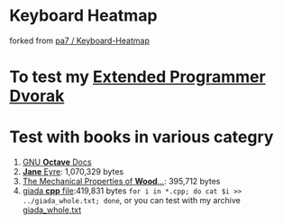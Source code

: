 # Keyboard Heatmap
 forked from [pa7 / Keyboard-Heatmap](https://github.com/pa7/Keyboard-Heatmap)

# To test my [Extended Programmer Dvorak](https://github.com/district10/extended-programmer-dvorak)


# Test with books in various categry
1. [GNU **Octave** Docs](http://www.gnu.org/software/octave/doc/interpreter/)
1. [**Jane** Eyre](http://www.gutenberg.org/files/1260/1260.txt): 1,070,329 bytes
2. [The Mechanical Properties of **Wood**...](http://www.gutenberg.org/cache/epub/12299/pg12299.txt): 395,712 bytes
3. [giada **cpp** file](http://www.giadamusic.com/download):419,831 bytes
`for i in *.cpp; do cat $i >> ../giada_whole.txt; done`, or you can test with my archive [giada_whole.txt](http://gnat-tang-shared-image.qiniudn.com/giada_whole.txt)
